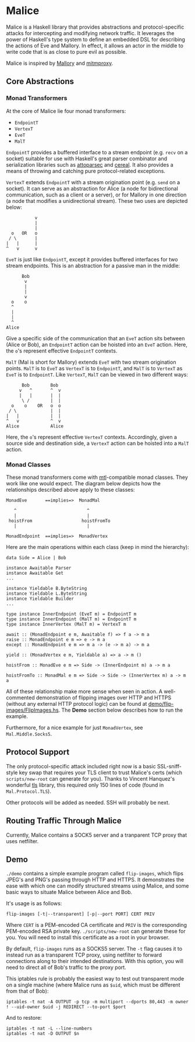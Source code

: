 Malice
======

Malice is a Haskell library that provides abstractions and protocol-specific attacks for intercepting and modifying network traffic. It leverages the power of Haskell's type system to define an embedded DSL for describing the actions of Eve and Mallory. In effect, it allows an actor in the middle to write code that is as close to pure evil as possible.

Malice is inspired by [Mallory](https://github.com/CarveSystems/mallory) and [mitmproxy](https://github.com/mitmproxy/mitmproxy).

## Core Abstractions

### Monad Transformers

At the core of Malice lie four monad transformers:

- `EndpointT`
- `VertexT`
- `EveT`
- `MalT`

`EndpointT` provides a buffered interface to a stream endpoint (e.g. `recv` on a socket) suitable for use with Haskell's great parser combinator and serialization libraries such as [attoparsec](https://hackage.haskell.org/package/attoparsec) and [cereal](https://hackage.haskell.org/package/cereal-0.5.4.0).
It also provides a means of throwing and catching pure protocol-related exceptions.

`VertexT` extends `EndpointT` with a stream origination point (e.g. `send` on a socket).
It can serve as an abstraction for Alice (a node for bidirectional communication, such as a client or a server), or for Mallory in one direction (a node that modifies a unidirectional stream).
These two uses are depicted below:

```
           v
           |
           |
  o   OR   o
 / \       |
|   |      |
^   v      v
```

`EveT` is just like `EndpointT`, except it provides buffered interfaces for two stream endpoints.
This is an abstraction for a passive man in the middle:

```
      Bob
       v
       |
       |
       v
  o    o
  ^
  |
  |
  ^
Alice
```

Give a specific side of the communication that an `EveT` action sits between (Alice or Bob), an `EndpointT` action can be hoisted into an `EveT` action.
Here, the `o`'s represent effective `EndpointT` contexts.

`MalT` (Mal is short for Mallory) extends `EveT` with two stream origination points.
`MalT` is to `EveT` as `VertexT` is to `EndpointT`, and `MalT` is to `VertexT` as `EveT` is to `EndpointT`.
Like `VertexT`, `MalT` can be viewed in two different ways:

```
      Bob        Bob
     v   ^       ^  v
     |   |       |  |
      \ /        |  |
  o    o    OR   o  o
 / \             |  |
|   |            |  |
^   v            ^  v
Alice            Alice
```

Here, the `o`'s represent effective `VertexT` contexts.
Accordingly, given a source side and destination side, a `VertexT` action can be hoisted into a `MalT` action.

### Monad Classes

These monad transformers come with [mtl](https://hackage.haskell.org/package/mtl)-compatible monad classes.
They work like one would expect.
The diagram below depicts how the relationships described above apply to these classes:

```
MonadEve       ==implies=>  MonadMal

   ^                           ^
   |                           |
 hoistFrom                   hoistFromTo
   |                           |

MonadEndpoint  ==implies=>  MonadVertex
```

Here are the main operations within each class (keep in mind the hierarchy):

```
data Side = Alice | Bob

instance Awaitable Parser
instance Awaitable Get
...

instance Yieldable B.ByteString
instance Yieldable L.ByteString
instance Yieldable Builder
...

type instance InnerEndpoint (EveT m) = EndpointT m
type instance InnerEndpoint (MalT m) = EndpointT m
type instance InnerVertex (MalT m) = VertexT m

await :: (MonadEndpoint e m, Awaitable f) => f a -> m a
raise :: MonadEndpoint e m => e -> m a
except :: MonadEndpoint e m => m a -> (e -> m a) -> m a

yield :: (MonadVertex e m, Yieldable a) => a -> m ()

hoistFrom :: MonadEve e m => Side -> (InnerEndpoint m) a -> m a

hoistFromTo :: MonadMal e m => Side -> Side -> (InnerVertex m) a -> m a
```

All of these relationship make more sense when seen in action.
A well-commented demonstration of flipping images over HTTP and HTTPS (without any external HTTP protocol logic) can be found at [demo/flip-images/FlipImages.hs](demo/flip-images/FlipImages.hs). The **Demo** section below describes how to run the example.

Furthermore, for a nice example for just `MonadVertex`, see `Mal.Middle.Socks5`.

## Protocol Support

The only protocol-specific attack included right now is a basic SSL-sniff-style key swap that requires your TLS client to trust Malice's certs (which `scripts/new-root` can generate for you).
Thanks to Vincent Hanquez's wonderful [tls](https://hackage.haskell.org/package/tls) library, this required only 150 lines of code (found in `Mal.Protocol.TLS`).

Other protocols will be added as needed. SSH will probably be next.

## Routing Traffic Through Malice

Currently, Malice contains a SOCK5 server and a tranparent TCP proxy that uses netfilter.

## Demo

`./demo` contains a simple example program called `flip-images`, which flips JPEG's and PNG's passing through HTTP and HTTPS.
It demonstrates the ease with which one can modify structured streams using Malice, and some basic ways to situate Malice between Alice and Bob.

It's usage is as follows:

```
flip-images [-t|--transparent] [-p|--port PORT] CERT PRIV
```

Where `CERT` is a PEM-encoded CA certificate and `PRIV` is the corresponding PEM-encoded RSA private key.
`./scripts/new-root` can generate these for you.
You will need to install this certificate as a root in your browser.

By default, `flip-images` runs as a SOCKS5 server.
The `-t` flag causes it to instead run as a transparent TCP proxy, using netfilter to forward connections along to their intended destinations.
With this option, you will need to direct all of Bob's traffic to the proxy port.

This iptables rule is probably the easiest way to test out transparent mode on a single machine (where Malice runs as `$uid`, which must be different from that of Bob):

```
iptables -t nat -A OUTPUT -p tcp -m multiport --dports 80,443 -m owner ! --uid-owner $uid -j REDIRECT --to-port $port
```

And to restore:

```
iptables -t nat -L --line-numbers
iptables -t nat -D OUTPUT $n
```
